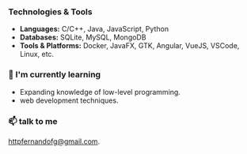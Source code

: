 ### Technologies & Tools
- **Languages:** C/C++, Java, JavaScript, Python
- **Databases:** SQLite, MySQL, MongoDB
- **Tools & Platforms:** Docker, JavaFX, GTK, Angular, VueJS, VSCode, Linux, etc.
  
### 🌱 I'm currently learning
- Expanding knowledge of low-level programming.
- web development techniques.

### 📫 talk to me
[httpfernandofg@gmail.com](mailto:httpfernandofg@gmail.com).
